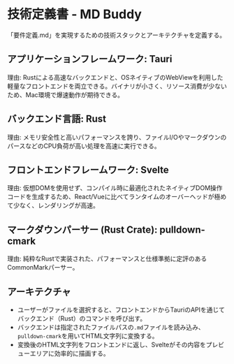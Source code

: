 # 技術定義書 - MD Buddy

「要件定義.md」を実現するための技術スタックとアーキテクチャを定義する。

## アプリケーションフレームワーク: Tauri
理由: Rustによる高速なバックエンドと、OSネイティブのWebViewを利用した軽量なフロントエンドを両立できる。バイナリが小さく、リソース消費が少ないため、Mac環境で爆速動作が期待できる。

## バックエンド言語: Rust
理由: メモリ安全性と高いパフォーマンスを誇り、ファイルI/OやマークダウンのパースなどのCPU負荷が高い処理を高速に実行できる。

## フロントエンドフレームワーク: Svelte
理由: 仮想DOMを使用せず、コンパイル時に最適化されたネイティブDOM操作コードを生成するため、React/Vueに比べてランタイムのオーバーヘッドが極めて少なく、レンダリングが高速。

## マークダウンパーサー (Rust Crate): pulldown-cmark
理由: 純粋なRustで実装された、パフォーマンスと仕様準拠に定評のあるCommonMarkパーサー。

## アーキテクチャ
- ユーザーがファイルを選択すると、フロントエンドからTauriのAPIを通じてバックエンド（Rust）のコマンドを呼び出す。
- バックエンドは指定されたファイルパスの`.md`ファイルを読み込み、`pulldown-cmark`を用いてHTML文字列に変換する。
- 変換後のHTML文字列をフロントエンドに返し、Svelteがその内容をプレビューエリアに効率的に描画する。